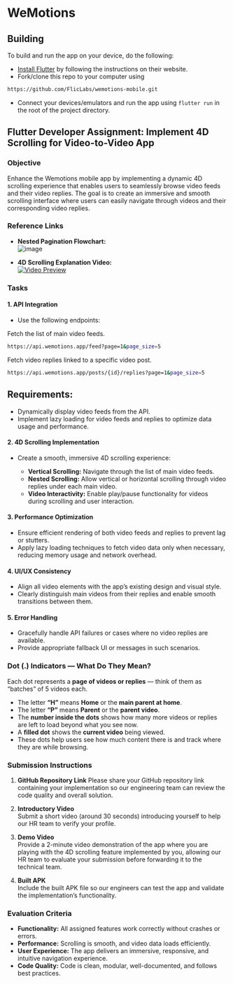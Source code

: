 # WeMotions

## Building

To build and run the app on your device, do the following:

-   [Install Flutter](https://flutter.dev/docs/get-started/install/) by following the instructions on their website.
-   Fork/clone this repo to your computer using 

```bash
https://github.com/FlicLabs/wemotions-mobile.git
```

-   Connect your devices/emulators and run the app using `flutter run` in the root of the project directory.


## Flutter Developer Assignment: Implement 4D Scrolling for Video-to-Video App

### Objective

Enhance the Wemotions mobile app by implementing a dynamic 4D scrolling experience that enables users to seamlessly browse video feeds and their video replies. The goal is to create an immersive and smooth scrolling interface where users can easily navigate through videos and their corresponding video replies.

### Reference Links

- **Nested Pagination Flowchart:**  
  ![image](https://github.com/user-attachments/assets/cb3bc684-e808-486e-aeca-74904ceb6867)

- **4D Scrolling Explanation Video:**  
  [![Video Preview](https://github.com/user-attachments/assets/2ef5adba-29a3-49d3-afe0-3dbf2db2f812)](https://drive.google.com/file/d/1wc2NeQ3_Wu1yv_O_hec9HtkO-58G7HuQ/preview?usp=sharing)

### Tasks

#### 1. API Integration

- Use the following endpoints:

Fetch the list of main video feeds. 
```bash 
https://api.wemotions.app/feed?page=1&page_size=5
```  
Fetch video replies linked to a specific video post. 
```bash
https://api.wemotions.app/posts/{id}/replies?page=1&page_size=5
```

## Requirements:

  - Dynamically display video feeds from the API.
  - Implement lazy loading for video feeds and replies to optimize data usage and performance.

#### 2. 4D Scrolling Implementation

- Create a smooth, immersive 4D scrolling experience:

  - **Vertical Scrolling:** Navigate through the list of main video feeds.  
  - **Nested Scrolling:** Allow vertical or horizontal scrolling through video replies under each main video.  
  - **Video Interactivity:** Enable play/pause functionality for videos during scrolling and user interaction.

#### 3. Performance Optimization

- Ensure efficient rendering of both video feeds and replies to prevent lag or stutters.  
- Apply lazy loading techniques to fetch video data only when necessary, reducing memory usage and network overhead.

#### 4. UI/UX Consistency

- Align all video elements with the app’s existing design and visual style.  
- Clearly distinguish main videos from their replies and enable smooth transitions between them.

#### 5. Error Handling

- Gracefully handle API failures or cases where no video replies are available.  
- Provide appropriate fallback UI or messages in such scenarios.

### Dot (.) Indicators — What Do They Mean?

Each dot represents a **page of videos or replies** — think of them as “batches” of 5 videos each.

- The letter **“H”** means **Home** or the **main parent at home**.
- The letter **“P”** means **Parent** or the **parent video**.
- The **number inside the dots** shows how many more videos or replies are left to load beyond what you see now.
- A **filled dot** shows the **current video** being viewed.
- These dots help users see how much content there is and track where they are while browsing.

### Submission Instructions

1. **GitHub Repository Link**
   Please share your GitHub repository link containing your implementation so our engineering team can review the code quality and overall solution.

2. **Introductory Video**  
   Submit a short video (around 30 seconds) introducing yourself to help our HR team to verify your profile.

3. **Demo Video**  
   Provide a 2-minute video demonstration of the app where you are playing with the 4D scrolling feature implemented by you, allowing our HR team to evaluate your submission before forwarding it to the technical team.

4. **Built APK**  
   Include the built APK file so our engineers can test the app and validate the implementation’s functionality.

### Evaluation Criteria

- **Functionality:** All assigned features work correctly without crashes or errors.  
- **Performance:** Scrolling is smooth, and video data loads efficiently.  
- **User Experience:** The app delivers an immersive, responsive, and intuitive navigation experience.  
- **Code Quality:** Code is clean, modular, well-documented, and follows best practices.
